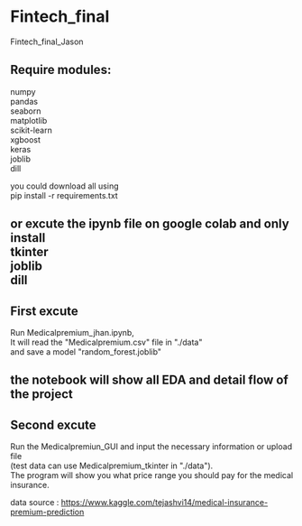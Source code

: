 # Fintech_final
Fintech_final_Jason
## Require modules:

numpy  
pandas  
seaborn  
matplotlib  
scikit-learn  
xgboost  
keras  
joblib  
dill  

you could download all using  
pip install -r requirements.txt  
  
or excute the ipynb file on google colab and only install  
tkinter  
joblib  
dill  
----------------------------------------------------------------
## First excute  

Run Medicalpremium_jhan.ipynb,  
It will read the "Medicalpremium.csv" file in "./data"  
and save a model  "random_forest.joblib"  

the notebook will show all EDA and detail flow of the project  
----------------------------------------------------------------
## Second excute  

Run the Medicalpremiun_GUI and input the necessary information or upload file  
(test data can use Medicalpremium_tkinter in "./data").  
The program will show you what price range you should pay for the medical insurance.  

data source : https://www.kaggle.com/tejashvi14/medical-insurance-premium-prediction
